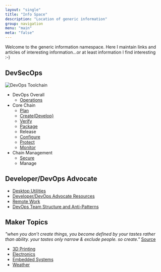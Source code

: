 ```yaml
---
layout: "single"
title: "Info Space"
description: "Location of generic information"
group: navigation
menu: "main"
meta: "false"
---
```

Welcome to the generic information namespace.  Here I maintain links and articles of interesting information...or
at least information I find interesting :-)

## DevSecOps

![DevOps Toolchain](/assets/info/devops-toolchain.png)

- DevOps Overall
  - [Operations](/info/operations)
- Core Chain
  - [Plan](/info/plan)
  - [Create(Develop}](/info/development)
  - [Verify](/info/verify)
  - [Package](/info/package)
  - Release
  - [Configure](/info/configure)
  - [Protect](/info/protect)
  - [Monitor](/info/monitor)
- Chain Management
  - [Secure](/info/security)
  - Manage

## Developer/DevOps Advocate

- [Desktop Utilities](/info/desktop/)
- [Developer/DevOps Advocate Resources](/info/devrel)
- [Remote Work](/info/remote)
- [DevOps Team Structure and Anti-Patterns](https://web.devopstopologies.com/index.html)

## Maker Topics

*"when you don’t create things, you become defined by your tastes rather than ability. your tastes only narrow & exclude people. so create."* [Source](http://www.joeydevilla.com/2008/08/08/why-the-lucky-stiff-on-why-you-should-create/#sthash.Q7C9i7R2.dpuf)

  * [3D Printing](/info/3dprint)
  * [Electronics](/info/electronics)
  * [Embedded Systems](/info/embedded)
  * [Weather](/info/weather)

